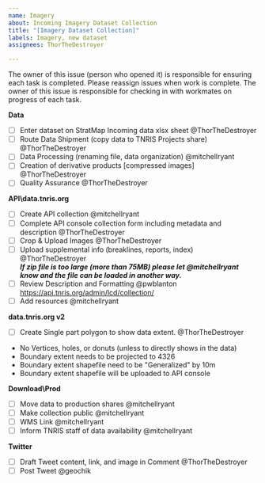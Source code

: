 ```yaml
---
name: Imagery
about: Incoming Imagery Dataset Collection
title: "[Imagery Dataset Collection]"
labels: Imagery, new dataset
assignees: ThorTheDestroyer

---
```


The owner of this issue (person who opened it) is responsible for ensuring each task is completed. 
Please reassign issues when work is complete. The owner of this issue is responsible for checking in with workmates on progress of each task.

**Data**
- [ ] Enter dataset on StratMap Incoming data xlsx sheet @ThorTheDestroyer 
- [ ] Route Data Shipment (copy data to TNRIS Projects share) @ThorTheDestroyer 
- [ ] Data Processing (renaming file, data organization) @mitchellryant
- [ ] Creation of derivative products [compressed images] @ThorTheDestroyer 
- [ ] Quality Assurance @ThorTheDestroyer

**API\data.tnris.org**
- [ ] Create API collection @mitchellryant
- [ ] Complete API console collection form including metadata and description @ThorTheDestroyer
- [ ] Crop & Upload Images @ThorTheDestroyer
- [ ] Upload supplemental info (breaklines, reports, index) @ThorTheDestroyer<br/>_**If zip file is too large (more than 75MB) please let @mitchellryant know and the file can be loaded in another way.**_
- [ ] Review Description and Formatting @pwblanton https://api.tnris.org/admin/lcd/collection/
- [ ] Add resources @mitchellryant

**data.tnris.org v2**
- [ ] Create Single part polygon to show data extent. @ThorTheDestroyer
- No Vertices, holes, or donuts (unless to directly shows in the data)
- Boundary extent needs to be projected to 4326
- Boundary extent shapefile need to be "Generalized" by 10m
- Boundary extent shapefile will be uploaded to API console

**Download\Prod**
- [ ] Move data to production shares @mitchellryant
- [ ] Make collection public @mitchellryant
- [ ] WMS Link @mitchellryant 
- [ ] Inform TNRIS staff of data availability @mitchellryant

**Twitter**
- [ ] Draft Tweet content, link, and image in Comment @ThorTheDestroyer 
- [ ] Post Tweet @geochik
